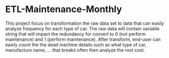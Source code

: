 # ETL-Maintenance-Monthly
This project focus on transformation the raw data set to data that can easily analyze frequency for each type of car.
The raw data will contain variable string that will impact the redundancy for convert to 0 (not perform maintenance) and 1 (perform maintenance).
After transform, end-user can easily count the the dead machine details such as what type of car, manufacture name, ... that breaks often then analyze the root cost.

